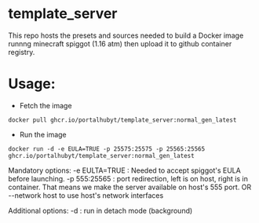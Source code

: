 # template_server


This repo hosts the presets and sources needed to build a Docker image runnng minecraft spiggot (1.16 atm) then upload it to github container registry.


# Usage:
- Fetch the image
```
docker pull ghcr.io/portalhubyt/template_server:normal_gen_latest
```

- Run the image
```
docker run -d -e EULA=TRUE -p 25575:25575 -p 25565:25565 ghcr.io/portalhubyt/template_server:normal_gen_latest
```

Mandatory options:
-e EULTA=TRUE : Needed to accept spiggot's EULA before launching.
-p 555:25565 : port redirection, left is on host, right is in container. That means we make the server available on host's 555 port.
OR 
--network host to use host's network interfaces

Additional options:
-d : run in detach mode (background)
